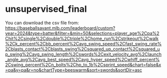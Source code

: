 # unsupervised_final

You can download the csv file from: 
https://baseballsavant.mlb.com/leaderboard/custom?year=2024&type=batter&filter=&min=50&selections=player_age%2Cpa%2Chit%2Csingle%2Cdouble%2Ctriple%2Chome_run%2Cstrikeout%2Cwalk%2Ck_percent%2Cbb_percent%2Cavg_swing_speed%2Cfast_swing_rate%2Cblasts_contact%2Cblasts_swing%2Csquared_up_contact%2Csquared_up_swing%2Cavg_swing_length%2Cswords%2Cexit_velocity_avg%2Claunch_angle_avg%2Cavg_best_speed%2Cavg_hyper_speed%2Cwhiff_percent%2Cswing_percent%2Cn_bolts%2Chp_to_1b%2Csprint_speed&chart=false&x=pa&y=pa&r=no&chartType=beeswarm&sort=swords&sortDir=asc
